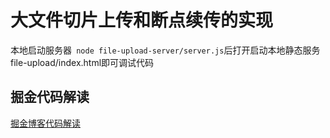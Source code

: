 # 大文件切片上传和断点续传的实现
本地启动服务器` node file-upload-server/server.js`后打开启动本地静态服务file-upload/index.html即可调试代码
## 掘金代码解读
[掘金博客代码解读](https://juejin.cn/post/7080527713399750692/)
